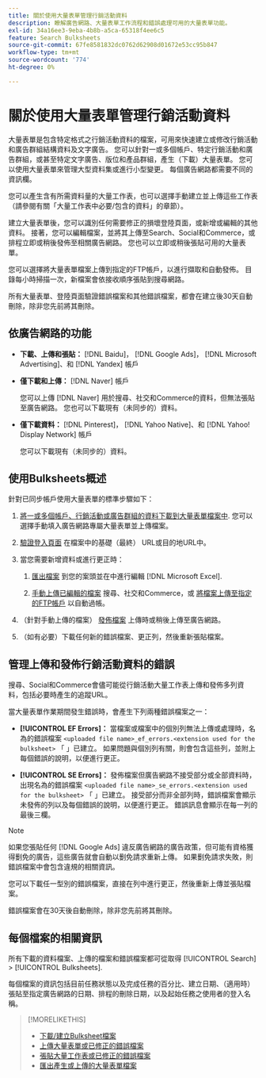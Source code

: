 ```yaml
---
title: 關於使用大量表單管理行銷活動資料
description: 瞭解廣告網路、大量表單工作流程和錯誤處理可用的大量表單功能。
exl-id: 34a16ee3-9eba-4b8b-a5ca-65318f4ee6c5
feature: Search Bulksheets
source-git-commit: 67fe8581832dc0762d62908d01672e53cc95b847
workflow-type: tm+mt
source-wordcount: '774'
ht-degree: 0%

---
```


# 關於使用大量表單管理行銷活動資料

大量表單是包含特定格式之行銷活動資料的檔案，可用來快速建立或修改行銷活動和廣告群組結構資料及文字廣告。 您可以針對一或多個帳戶、特定行銷活動和廣告群組，或甚至特定文字廣告、版位和產品群組，產生（下載）大量表單。 您可以使用大量表單來管理大型資料集或進行小型變更。 每個廣告網路都需要不同的資訊欄。

您可以產生含有所需資料量的大量工作表，也可以選擇手動建立並上傳這些工作表（請參閱有關「大量工作表中必要/包含的資料」的章節）。

建立大量表單後，您可以識別任何需要修正的損壞登陸頁面，或新增或編輯的其他資料。 接著，您可以編輯檔案，並將其上傳至Search、Social和Commerce，或排程立即或稍後發佈至相關廣告網路。 您也可以立即或稍後張貼可用的大量表單。

您可以選擇將大量表單檔案上傳到指定的FTP帳戶，以進行擷取和自動發佈。 目錄每小時掃描一次，新檔案會依接收順序張貼到搜尋網路。

所有大量表單、登陸頁面驗證錯誤檔案和其他錯誤檔案，都會在建立後30天自動刪除，除非您先前將其刪除。

## 依廣告網路的功能

* **下載、上傳和張貼：**  [!DNL Baidu]， [!DNL Google Ads]， [!DNL Microsoft Advertising]、和 [!DNL Yandex] 帳戶

* **僅下載和上傳：** [!DNL Naver] 帳戶

  您可以上傳 [!DNL Naver] 用於搜尋、社交和Commerce的資料，但無法張貼至廣告網路。 您也可以下載現有（未同步的）資料。

* **僅下載資料：**  [!DNL Pinterest]， [!DNL Yahoo Native]、和 [!DNL Yahoo! Display Network] 帳戶

  您可以下載現有（未同步的）資料。

## 使用Bulksheets概述

針對已同步帳戶使用大量表單的標準步驟如下：

<!-- insert image
  [EDIT/RECREATE FILE to replace "search engine"]
-->

1. [將一或多個帳戶、行銷活動或廣告群組的資料下載到大量表單檔案中](bulksheet-download.md). 您可以選擇手動填入廣告網路專屬大量表單並上傳檔案。

1. [驗證登入頁面](bulksheet-validate-landing-pages.md) 在檔案中的基礎（最終） URL或目的地URL中。

1. 當您需要新增資料或進行更正時：

   1. [匯出檔案](bulksheet-export.md) 到您的案頭並在中進行編輯 [!DNL Microsoft Excel].

   1. [手動上傳已編輯的檔案](bulksheet-upload.md) 搜尋、社交和Commerce，或 [將檔案上傳至指定的FTP帳戶](bulksheet-ftp-account.md) 以自動過帳。

1. （針對手動上傳的檔案） [發佈檔案](bulksheet-post.md) 上傳時或稍後上傳至廣告網路。

1. （如有必要）下載任何新的錯誤檔案、更正列，然後重新張貼檔案。

## 管理上傳和發佈行銷活動資料的錯誤

搜尋、Social和Commerce會儘可能從行銷活動大量工作表上傳和發佈多列資料，包括必要時產生的追蹤URL。

當大量表單作業期間發生錯誤時，會產生下列兩種錯誤檔案之一：

* **[!UICONTROL EF Errors]：**  當檔案或檔案中的個別列無法上傳或處理時，名為的錯誤檔案 `<uploaded file name>_ef_errors.<extension used for the bulksheet>` 「 」已建立。 如果問題與個別列有關，則會包含這些列，並附上每個錯誤的說明，以便進行更正。

* **[!UICONTROL SE Errors]：**  發佈檔案但廣告網路不接受部分或全部資料時，出現名為的錯誤檔案 `<uploaded file name>_se_errors.<extension used for the bulksheet>` 「 」已建立。 接受部分而非全部列時，錯誤檔案會顯示未發佈的列以及每個錯誤的說明，以便進行更正。 錯誤訊息會顯示在每一列的最後三欄。

>[!NOTE]
>
>如果您張貼任何 [!DNL Google Ads] 違反廣告網路的廣告政策，但可能有資格獲得劐免的廣告，這些廣告就會自動以劐免請求重新上傳。 如果劐免請求失敗，則錯誤檔案中會包含違規的相關資訊。

您可以下載任一型別的錯誤檔案，直接在列中進行更正，然後重新上傳並張貼檔案。

錯誤檔案會在30天後自動刪除，除非您先前將其刪除。

## 每個檔案的相關資訊

所有下載的資料檔案、上傳的檔案和錯誤檔案都可從取得 [!UICONTROL Search] > [!UICONTROL Bulksheets].

每個檔案的資訊包括目前任務狀態以及完成任務的百分比、建立日期、（適用時）張貼至指定廣告網路的日期、排程的刪除日期，以及起始任務之使用者的登入名稱。

>[!MORELIKETHIS]
>
>* [下載/建立Bulksheet檔案](/help/search-social-commerce/campaign-management/bulksheets/bulksheet-download.md)
>* [上傳大量表單或已修正的錯誤檔案](bulksheet-upload.md)
>* [張貼大量工作表或已修正的錯誤檔案](bulksheet-post.md)
>* [匯出產生或上傳的大量表單檔案](bulksheet-export.md)
